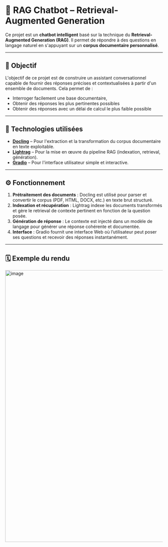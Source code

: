 # 🧠 RAG Chatbot – Retrieval-Augmented Generation

Ce projet est un **chatbot intelligent** basé sur la technique du **Retrieval-Augmented Generation (RAG)**. Il permet de répondre à des questions en langage naturel en s'appuyant sur un **corpus documentaire personnalisé**.

---

## 🚀 Objectif

L'objectif de ce projet est de construire un assistant conversationnel capable de fournir des réponses précises et contextualisées à partir d'un ensemble de documents. Cela permet de :
- Interroger facilement une base documentaire,
- Obtenir des réponses les plus pertinentes possibles
- Obtenir des réponses avec un délai de calcul le plus faible possible

---

## 🧰 Technologies utilisées

- **[Docling](https://github.com/ygarrot/docling)** – Pour l'extraction et la transformation du corpus documentaire en texte exploitable.
- **[Lightrag](https://github.com/Ygarrot/lightrag)** – Pour la mise en œuvre du pipeline RAG (indexation, retrieval, génération).
- **[Gradio](https://gradio.app/)** – Pour l'interface utilisateur simple et interactive.

---

## ⚙️ Fonctionnement

1. **Prétraitement des documents** : Docling est utilisé pour parser et convertir le corpus (PDF, HTML, DOCX, etc.) en texte brut structuré.
2. **Indexation et récupération** : Lightrag indexe les documents transformés et gère le retrieval de contexte pertinent en fonction de la question posée.
3. **Génération de réponse** : Le contexte est injecté dans un modèle de langage pour générer une réponse cohérente et documentée.
4. **Interface** : Gradio fournit une interface Web où l’utilisateur peut poser ses questions et recevoir des réponses instantanément.

---

## 🗓 Exemple du rendu 
<img width="1444" height="870" alt="image" src="https://github.com/user-attachments/assets/6c8b9c0f-9748-4275-8461-9479152ba269" />
